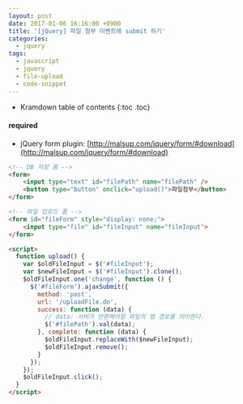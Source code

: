 ```yaml
---
layout: post
date: 2017-01-06 16:16:00 +0900
title: '[jQuery] 파일 첨부 이벤트에 submit 하기'
categories:
  - jquery
tags:
  - javascript
  - jquery
  - file-upload
  - code-snippet
---
```


* Kramdown table of contents
{:toc .toc}

#### required

- jQuery form plugin: [http://malsup.com/jquery/form/#download](http://malsup.com/jquery/form/#download)

```html
<!-- DB 저장 폼 -->
<form>
    <input type="text" id="filePath" name="filePath" />
    <button type="button" onclick="upload()">파일첨부</button>
</form>

<!-- 파일 업로드 폼 -->
<form id="fileForm" style="display: none;">
    <input type="file" id="fileInput" name="fileInput">
</form>

<script>
  function upload() {
    var $oldFileInput = $('#fileInput');
    var $newFileInput = $('#fileInput').clone();
    $oldFileInput.one('change', function () {
      $('#fileForm').ajaxSubmit({
        method: 'post',
        url: '/uploadFile.do',
        success: function (data) {
          // data: 서버가 반환해야할 파일의 웹 경로를 의미한다.
          $('#filePath').val(data);
        }, complete: function (data) {
          $oldFileInput.replaceWith($newFileInput);
          $oldFileInput.remove();
        }
      });
    });
    $oldFileInput.click();
  }
</script>
```
